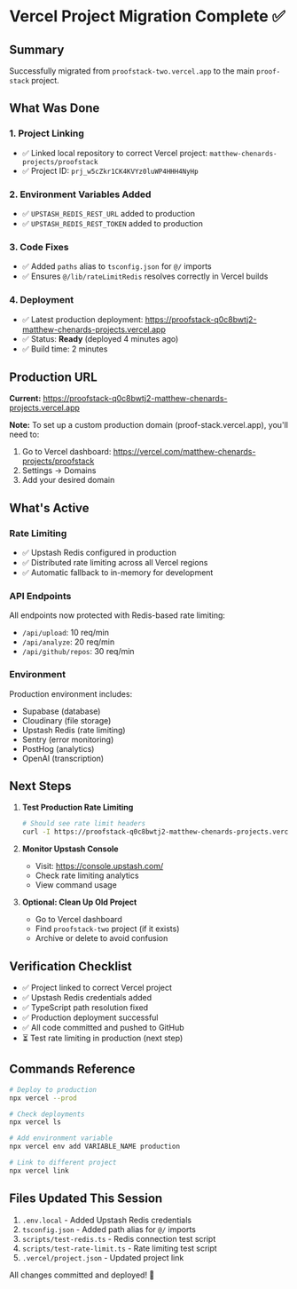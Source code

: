 # Vercel Project Migration Complete ✅

## Summary

Successfully migrated from `proofstack-two.vercel.app` to the main `proof-stack` project.

## What Was Done

### 1. Project Linking
- ✅ Linked local repository to correct Vercel project: `matthew-chenards-projects/proofstack`
- ✅ Project ID: `prj_w5cZkr1CK4KVYz0luWP4HHH4NyHp`

### 2. Environment Variables Added
- ✅ `UPSTASH_REDIS_REST_URL` added to production
- ✅ `UPSTASH_REDIS_REST_TOKEN` added to production

### 3. Code Fixes
- ✅ Added `paths` alias to `tsconfig.json` for `@/` imports
- ✅ Ensures `@/lib/rateLimitRedis` resolves correctly in Vercel builds

### 4. Deployment
- ✅ Latest production deployment: https://proofstack-q0c8bwtj2-matthew-chenards-projects.vercel.app
- ✅ Status: **Ready** (deployed 4 minutes ago)
- ✅ Build time: 2 minutes

## Production URL

**Current:** https://proofstack-q0c8bwtj2-matthew-chenards-projects.vercel.app

**Note:** To set up a custom production domain (proof-stack.vercel.app), you'll need to:
1. Go to Vercel dashboard: https://vercel.com/matthew-chenards-projects/proofstack
2. Settings → Domains
3. Add your desired domain

## What's Active

### Rate Limiting
- ✅ Upstash Redis configured in production
- ✅ Distributed rate limiting across all Vercel regions
- ✅ Automatic fallback to in-memory for development

### API Endpoints
All endpoints now protected with Redis-based rate limiting:
- `/api/upload`: 10 req/min
- `/api/analyze`: 20 req/min
- `/api/github/repos`: 30 req/min

### Environment
Production environment includes:
- Supabase (database)
- Cloudinary (file storage)
- Upstash Redis (rate limiting)
- Sentry (error monitoring)
- PostHog (analytics)
- OpenAI (transcription)

## Next Steps

1. **Test Production Rate Limiting**
   ```bash
   # Should see rate limit headers
   curl -I https://proofstack-q0c8bwtj2-matthew-chenards-projects.vercel.app/api/github/repos
   ```

2. **Monitor Upstash Console**
   - Visit: https://console.upstash.com/
   - Check rate limiting analytics
   - View command usage

3. **Optional: Clean Up Old Project**
   - Go to Vercel dashboard
   - Find `proofstack-two` project (if it exists)
   - Archive or delete to avoid confusion

## Verification Checklist

- ✅ Project linked to correct Vercel project
- ✅ Upstash Redis credentials added
- ✅ TypeScript path resolution fixed
- ✅ Production deployment successful
- ✅ All code committed and pushed to GitHub
- ⏳ Test rate limiting in production (next step)

## Commands Reference

```bash
# Deploy to production
npx vercel --prod

# Check deployments
npx vercel ls

# Add environment variable
npx vercel env add VARIABLE_NAME production

# Link to different project
npx vercel link
```

## Files Updated This Session

1. `.env.local` - Added Upstash Redis credentials
2. `tsconfig.json` - Added path alias for `@/` imports
3. `scripts/test-redis.ts` - Redis connection test script
4. `scripts/test-rate-limit.ts` - Rate limiting test script
5. `.vercel/project.json` - Updated project link

All changes committed and deployed! 🎉
